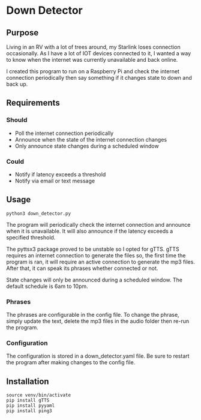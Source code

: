# Down Detector

## Purpose

Living in an RV with a lot of trees around, my Starlink loses connection occasionally.
As I have a lot of IOT devices connected to it, I wanted a way to know when the internet 
was currently unavailable and back online.

I created this program to run on a Raspberry Pi and check the internet connection periodically
then say something if it changes state to down and back up.


## Requirements
### Should
* Poll the internet connection periodically
* Announce when the state of the internet connection changes
* Only announce state changes during a scheduled window

### Could
* Notify if latency exceeds a threshold
* Notify via email or text message


## Usage

    python3 down_detector.py
    
The program will periodically check the internet connection and announce when it is unavailable. It will
also announce if the latency exceeds a specified threshold.

The pyttsx3 package proved to be unstable so I opted for gTTS. gTTS requires an internet connection
to generate the files so, the first time the program is ran, it will require an active connection
to generate the mp3 files. After that, it can speak its phrases whether connected or not.

State changes will only be announced during a scheduled window. The default schedule is 6am to 10pm.

### Phrases
The phrases are configurable in the config file. To change the phrase, simply update
the text, delete the mp3 files in the audio folder then re-run the program.

### Configuration

The configuration is stored in a down_detector.yaml file.
Be sure to restart the program after making changes to the config file.

## Installation
    source venv/bin/activate
    pip install gTTS
    pip install pyyaml
    pip install ping3

